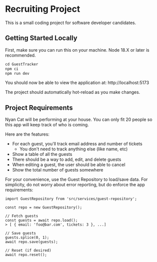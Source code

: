 # Recruiting Project

This is a small coding project for software developer candidates.

## Getting Started Locally

First, make sure you can run this on your machine. Node 18.X or later
is recommended.

```javascript
cd GuestTracker
npm ci
npm run dev
```

You should now be able to view the application at: http://localhost:5173

The project should automatically hot-reload as you make changes.

## Project Requirements

Nyan Cat will be performing at your house. You can only fit 20 people
so this app will keep track of who is coming.

Here are the features:

- For each guest, you'll track email address and number of tickets
  - You don't need to track anything else (like name, etc)
- Show a table of all the guests
- There should be a way to add, edit, and delete guests
- When editing a guest, the user should be able to cancel
- Show the total number of guests somewhere

For your convenience, use the Guest Repository to load/save data.
For simplicity, do not worry about error reporting, but do enforce the app requirements:

    import GuestRepository from 'src/services/guest-repository';

    const repo = new GuestRepository();

    // Fetch guests
    const guests = await repo.load();
    > [ { email: 'foo@bar.com', tickets: 3 }, ...]

    // Save guests
    guests.splice(0, 1);
    await repo.save(guests);

    // Reset (if desired)
    await repo.reset();
